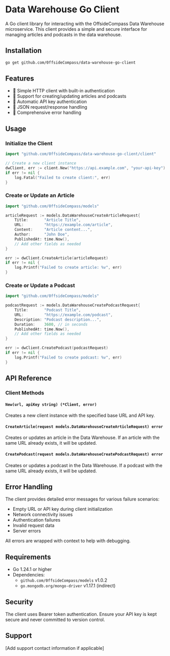 # Data Warehouse Go Client

A Go client library for interacting with the OffsideCompass Data Warehouse microservice. This client provides a simple and secure interface for managing articles and podcasts in the data warehouse.

## Installation

```bash
go get github.com/0ffsideCompass/data-warehouse-go-client
```

## Features

-  Simple HTTP client with built-in authentication
-  Support for creating/updating articles and podcasts
-  Automatic API key authentication
-  JSON request/response handling
-  Comprehensive error handling

## Usage

### Initialize the Client

```go
import "github.com/0ffsideCompass/data-warehouse-go-client/client"

// Create a new client instance
dwClient, err := client.New("https://api.example.com", "your-api-key")
if err != nil {
    log.Fatal("Failed to create client:", err)
}
```

### Create or Update an Article

```go
import "github.com/0ffsideCompass/models"

articleRequest := models.DataWarehouseCreateArticleRequest{
    Title:       "Article Title",
    URL:         "https://example.com/article",
    Content:     "Article content...",
    Author:      "John Doe",
    PublishedAt: time.Now(),
    // Add other fields as needed
}

err := dwClient.CreateArticle(articleRequest)
if err != nil {
    log.Printf("Failed to create article: %v", err)
}
```

### Create or Update a Podcast

```go
import "github.com/0ffsideCompass/models"

podcastRequest := models.DataWarehouseCreatePodcastRequest{
    Title:       "Podcast Title",
    URL:         "https://example.com/podcast",
    Description: "Podcast description...",
    Duration:    3600, // in seconds
    PublishedAt: time.Now(),
    // Add other fields as needed
}

err := dwClient.CreatePodcast(podcastRequest)
if err != nil {
    log.Printf("Failed to create podcast: %v", err)
}
```

## API Reference

### Client Methods

#### `New(url, apiKey string) (*Client, error)`
Creates a new client instance with the specified base URL and API key.

#### `CreateArticle(request models.DataWarehouseCreateArticleRequest) error`
Creates or updates an article in the Data Warehouse. If an article with the same URL already exists, it will be updated.

#### `CreatePodcast(request models.DataWarehouseCreatePodcastRequest) error`
Creates or updates a podcast in the Data Warehouse. If a podcast with the same URL already exists, it will be updated.

## Error Handling

The client provides detailed error messages for various failure scenarios:

- Empty URL or API key during client initialization
- Network connectivity issues
- Authentication failures
- Invalid request data
- Server errors

All errors are wrapped with context to help with debugging.

## Requirements

- Go 1.24.1 or higher
- Dependencies:
  - `github.com/0ffsideCompass/models` v1.0.2
  - `go.mongodb.org/mongo-driver` v1.17.1 (indirect)

## Security

The client uses Bearer token authentication. Ensure your API key is kept secure and never committed to version control.

## Support

[Add support contact information if applicable]